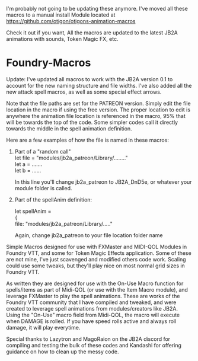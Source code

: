 I'm probably not going to be updating these anymore. I've moved all these macros to a manual install Module located at https://github.com/otigon/otigons-animation-macros

Check it out if you want, All the macros are updated to the latest JB2A animations with sounds, Token Magic FX, etc.



# Foundry-Macros

Update: I've updated all macros to work with the JB2A version 0.1 to account for the new naming structure and file widths. I've also added all the new attack spell macros, as well as some special effect arrows. 

Note that the file paths are set for the PATREON version. Simply edit the file location in the macro if using the free version. The proper location to edit is anywhere the animation file location is referenced in the macro, 95% that will be towards the top of the code. Some simpler codes call it directly towards the middle in the spell animation definition.

Here are a few examples of how the file is named in these macros:

1. Part of a "random call"  
   let file = "modules/jb2a_patreon/Library/........"  
   let a = .......  
   let b = ......  
   
   In this line you'll change jb2a_patreon to JB2A_DnD5e, or whatever your module folder is called.  
   
2. Part of the spellAnim definition:  
   
   let spellAnim =  
      {  
       file: "modules/jb2a_patreon/Library/....."  
       
   Again, change jb2a_patreon to your file location folder name  
   
Simple Macros designed for use with FXMaster and MIDI-QOL Modules in Foundry VTT, and some for Token Magic Effects application. Some of these are not mine, I've just scavenged and modified others code work. Scaling could use some tweaks, but they'll play nice on most normal grid sizes in Foundry VTT. 

As written they are designed for use with the On-Use Macro function for spells/items as part of Midi-QOL (or use with the Item Macro module), and leverage FXMaster to play the spell animations. These are works of the Foundry VTT community that I have compiled and tweaked, and were created to leverage spell animations from modules/creators like JB2A. Using the "On-Use" macro field from Midi-QOL, the macro will execute when DAMAGE is rolled. If you have speed rolls active and always roll damage, it will play everytime.

Special thanks to Lazytron and MagoRaion on the JB2A discord for compiling and testing the bulk of these codes and Kandashi for offering guidance on how to clean up the messy code.

